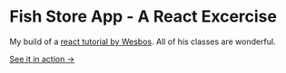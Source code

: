 # Fish Store App - A React Excercise

My build of a [react tutorial by Wesbos](https://reactforbeginners.com/).  All of his classes are wonderful.

[See it in action ->](http://rocketnumber9.org/react/catchoftheday/)
